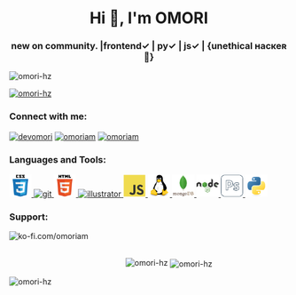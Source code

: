 

<h1 align="center">Hi 👋, I'm OMORI</h1>
<h3 align="center">new on community. |frontend✓ | py✓ | js✓ | {unethical ʜacĸeʀ 👾}</h3>

<p align="left"> <img src="https://komarev.com/ghpvc/?username=omori-hz&label=Profile%20views&color=0e75b6&style=flat" alt="omori-hz" /> </p>

<p align="left"> <a href="https://github.com/ryo-ma/github-profile-trophy"><img src="https://github-profile-trophy.vercel.app/?username=omori-hz" alt="omori-hz" /></a> </p>

<h3 align="left">Connect with me:</h3>
<p align="left">
<a href="https://dev.to/devomori" target="blank"><img align="center" src="https://raw.githubusercontent.com/rahuldkjain/github-profile-readme-generator/master/src/images/icons/Social/devto.svg" alt="devomori" height="30" width="40" /></a>
<a href="https://twitter.com/omoriam" target="blank"><img align="center" src="https://raw.githubusercontent.com/rahuldkjain/github-profile-readme-generator/master/src/images/icons/Social/twitter.svg" alt="omoriam" height="30" width="40" /></a>
<a href="https://discord.gg/omoriam" target="blank"><img align="center" src="https://raw.githubusercontent.com/rahuldkjain/github-profile-readme-generator/master/src/images/icons/Social/discord.svg" alt="omoriam" height="30" width="40" /></a>
</p>

<h3 align="left">Languages and Tools:</h3>
<p align="left"> <a href="https://www.w3schools.com/css/" target="_blank" rel="noreferrer"> <img src="https://raw.githubusercontent.com/devicons/devicon/master/icons/css3/css3-original-wordmark.svg" alt="css3" width="40" height="40"/> </a> <a href="https://git-scm.com/" target="_blank" rel="noreferrer"> <img src="https://www.vectorlogo.zone/logos/git-scm/git-scm-icon.svg" alt="git" width="40" height="40"/> </a> <a href="https://www.w3.org/html/" target="_blank" rel="noreferrer"> <img src="https://raw.githubusercontent.com/devicons/devicon/master/icons/html5/html5-original-wordmark.svg" alt="html5" width="40" height="40"/> </a> <a href="https://www.adobe.com/in/products/illustrator.html" target="_blank" rel="noreferrer"> <img src="https://www.vectorlogo.zone/logos/adobe_illustrator/adobe_illustrator-icon.svg" alt="illustrator" width="40" height="40"/> </a> <a href="https://developer.mozilla.org/en-US/docs/Web/JavaScript" target="_blank" rel="noreferrer"> <img src="https://raw.githubusercontent.com/devicons/devicon/master/icons/javascript/javascript-original.svg" alt="javascript" width="40" height="40"/> </a> <a href="https://www.linux.org/" target="_blank" rel="noreferrer"> <img src="https://raw.githubusercontent.com/devicons/devicon/master/icons/linux/linux-original.svg" alt="linux" width="40" height="40"/> </a> <a href="https://www.mongodb.com/" target="_blank" rel="noreferrer"> <img src="https://raw.githubusercontent.com/devicons/devicon/master/icons/mongodb/mongodb-original-wordmark.svg" alt="mongodb" width="40" height="40"/> </a> <a href="https://nodejs.org" target="_blank" rel="noreferrer"> <img src="https://raw.githubusercontent.com/devicons/devicon/master/icons/nodejs/nodejs-original-wordmark.svg" alt="nodejs" width="40" height="40"/> </a> <a href="https://www.photoshop.com/en" target="_blank" rel="noreferrer"> <img src="https://raw.githubusercontent.com/devicons/devicon/master/icons/photoshop/photoshop-line.svg" alt="photoshop" width="40" height="40"/> </a> <a href="https://www.python.org" target="_blank" rel="noreferrer"> <img src="https://raw.githubusercontent.com/devicons/devicon/master/icons/python/python-original.svg" alt="python" width="40" height="40"/> </a> </p>

<h3 align="left">Support:</h3>
<p><a href="https://ko-fi.com/ko-fi.com/omoriam"> <img align="left" src="https://cdn.ko-fi.com/cdn/kofi3.png?v=3" height="50" width="210" alt="ko-fi.com/omoriam" /></a></p><br><br>

<p><img align="left" src="https://github-readme-stats.vercel.app/api/top-langs?username=omori-hz&show_icons=true&locale=en&layout=compact" alt="omori-hz" /></p>

<p>&nbsp;<img align="center" src="https://github-readme-stats.vercel.app/api?username=omori-hz&show_icons=true&locale=en" alt="omori-hz" /></p>

<p><img align="center" src="https://github-readme-streak-stats.herokuapp.com/?user=omori-hz&" alt="omori-hz" /></p>
